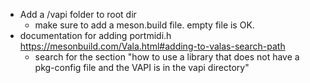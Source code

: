 * Add a /vapi folder to root dir
  * make sure to add a meson.build file. empty file is OK.
* documentation for adding portmidi.h https://mesonbuild.com/Vala.html#adding-to-valas-search-path
  * search for the section "how to use a library that does not have a pkg-config file and the VAPI is in the vapi directory"

